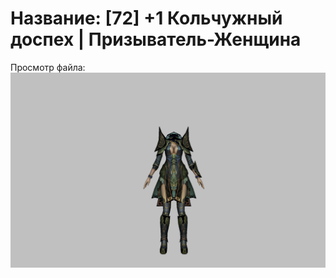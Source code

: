 # Название: [72] +1 Кольчужный доспех | Призыватель-Женщина

Просмотр файла:
![p090005.png](p090005.png)
